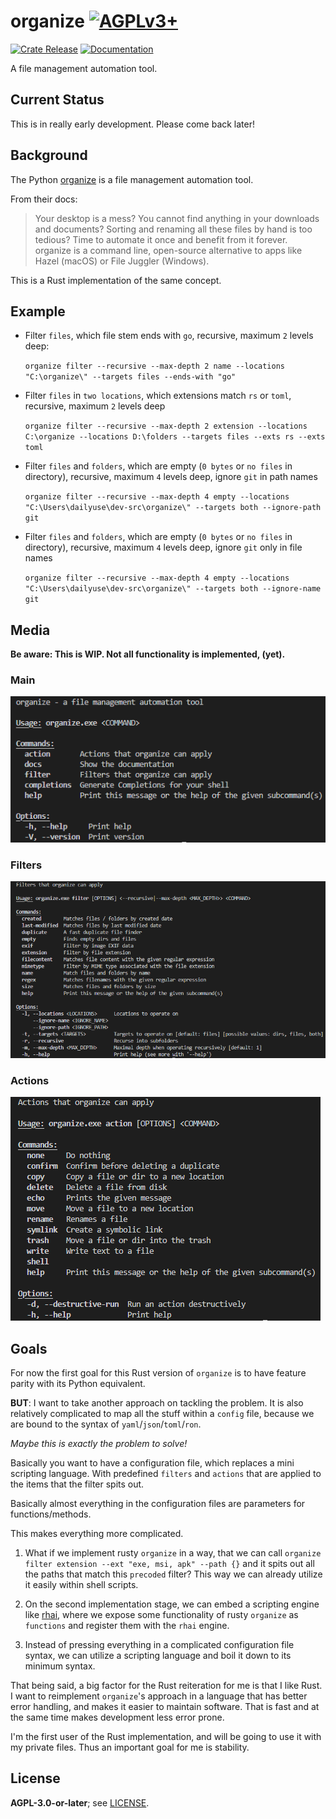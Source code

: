 # organize  [![AGPLv3+](https://www.gnu.org/graphics/agplv3-88x31.png)](https://www.gnu.org/licenses/agpl.txt)

<a href="https://crates.io/crates/organize-rs/"><img src="https://img.shields.io/crates/v/organize-rs?style=flat&amp;labelColor=342a5e&amp;color=684d81&amp;logo=Rust&amp;logoColor=white" alt="Crate Release"></a> <a href="https://docs.rs/organize-rs/"><img src="https://img.shields.io/docsrs/organize-rs?style=flat&amp;labelColor=1c1d42&amp;color=4f396a&amp;logo=Rust&amp;logoColor=white" alt="Documentation"></a>

A file management automation tool.

## Current Status

This is in really early development. Please come back later!

## Background

The Python [organize](https://organize.readthedocs.io/) is a file management automation tool.

From their docs:
> Your desktop is a mess? You cannot find anything in your downloads and documents? Sorting and renaming all these files by hand is too tedious? Time to automate it once and benefit from it forever.
> organize is a command line, open-source alternative to apps like Hazel (macOS) or File Juggler (Windows).

This is a Rust implementation of the same concept.

## Example

- Filter `files`, which file stem ends with `go`, recursive, maximum `2` levels deep:

  `organize filter --recursive --max-depth 2 name --locations "C:\organize\" --targets files --ends-with "go"`

- Filter `files` in `two locations`, which extensions match `rs` or `toml`, recursive, maximum `2` levels deep

  `organize filter --recursive --max-depth 2 extension --locations C:\organize --locations D:\folders --targets files --exts rs --exts toml`

- Filter `files` and `folders`, which are empty (`0 bytes` or `no files` in directory), recursive, maximum `4` levels deep, ignore `git` in path names

  `organize filter --recursive --max-depth 4 empty --locations "C:\Users\dailyuse\dev-src\organize\" --targets both --ignore-path git`

- Filter `files` and `folders`, which are empty (`0 bytes` or `no files` in directory), recursive, maximum `4` levels deep, ignore `git` only in file names

  `organize filter --recursive --max-depth 4 empty --locations "C:\Users\dailyuse\dev-src\organize\" --targets both --ignore-name git`

## Media

**Be aware: This is WIP. Not all functionality is implemented, (yet).**

### Main

![organize main menu](https://github.com/organize-rs/organize/blob/main/docs/screenshots/main.png?raw=true)

### Filters

![organize filters](https://github.com/organize-rs/organize/blob/main/docs/screenshots/filters.png?raw=true)

### Actions

![organize actions](https://github.com/organize-rs/organize/blob/main/docs/screenshots/actions.png?raw=true)

## Goals

For now the first goal for this Rust version of `organize` is to have feature parity with its Python equivalent.

**BUT**: I want to take another approach on tackling the problem. It is also relatively complicated to map all the stuff
within a `config` file, because we are bound to the syntax of `yaml`/`json`/`toml`/`ron`.

*Maybe this is exactly the problem to solve!*

Basically you want to have a configuration file, which replaces a mini scripting language.
With predefined `filters` and `actions` that are applied to the items that the filter spits out.

Basically almost everything in the configuration files are parameters for functions/methods.

This makes everything more complicated.

1. What if we implement rusty `organize` in a way, that we can call `organize filter extension --ext "exe, msi, apk" --path {}`
and it spits out all the paths that match this `precoded` filter?
This way we can already utilize it easily within shell scripts.

1. On the second implementation stage, we can embed a scripting engine like [rhai](https://crates.io/crates/rhai), where we expose some functionality of rusty `organize` as `functions` and register them with the `rhai` engine.

1. Instead of pressing everything in a complicated configuration file syntax, we can utilize a scripting language and boil it down to its minimum syntax.

That being said, a big factor for the Rust reiteration for me is that I like Rust. I want to reimplement `organize`'s approach in a language that has better error handling, and makes it easier to maintain software. That is fast and at the same time makes development less error prone.

I'm the first user of the Rust implementation, and will be going to use it with my private files. Thus an important goal for me is stability.

## License

**AGPL-3.0-or-later**; see [LICENSE](./LICENSE).
